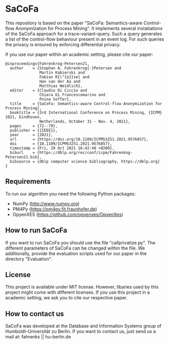 # SaCoFa
This repository is based on the paper "SaCoFa: Semantics-aware Control-flow Anonymization for Process Mining". It implements several instatiations of the SaCoFa approach for a trace-variant-query. Such a query generates a list of the control-flow behaviour present in an event log. For such queries the privacy is ensured by enforcing differential privacy. 

If you use our paper within an academic setting, please cite our paper:
```
@inproceedings{Fahrenkrog-Petersen21,
  author    = {Stephan A. Fahrenkrog{-}Petersen and
               Martin Kabierski and
               Fabian R{\"{o}}sel and
               Han van der Aa and
               Matthias Weidlich},
  editor    = {Claudio Di Ciccio and
               Chiara Di Francescomarino and
               Pnina Soffer},
  title     = {SaCoFa: Semantics-aware Control-flow Anonymization for Process Mining},
  booktitle = {3rd International Conference on Process Mining, {ICPM} 2021, Eindhoven,
               Netherlands, October 31 - Nov. 4, 2021},
  pages     = {72--79},
  publisher = {{IEEE}},
  year      = {2021},
  url       = {https://doi.org/10.1109/ICPM53251.2021.9576857},
  doi       = {10.1109/ICPM53251.2021.9576857},
  timestamp = {Fri, 29 Oct 2021 16:42:40 +0200},
  biburl    = {https://dblp.org/rec/conf/icpm/Fahrenkog-Petersen21.bib},
  bibsource = {dblp computer science bibliography, https://dblp.org}
}
```


## Requirements
To run our algorithm you need the following Python packages:
- NumPy (http://www.numpy.org)
- PM4Py (https://pm4py.fit.fraunhofer.de)
- OpyenXES (https://github.com/opyenxes/OpyenXes)

## How to run SaCoFa
If you want to run SaCoFa you should use the file "callprivatize.py". The different parameters of SaCoFa can be changed within the file. We additionally, provide the evaluation scripts used for our paper in the directory "Evaluation".

## License
This project is available under MIT license. However, libaries used by this project might come with different licenses. If you use this project in a academic setting, we ask you to cite our respective paper.



## How to contact us
SaCoFa was developed at the Database and Information Systems group of Humboldt-Universität zu Berlin. If you want to contact us, just send us a mail at: fahrenks || hu-berlin.de
